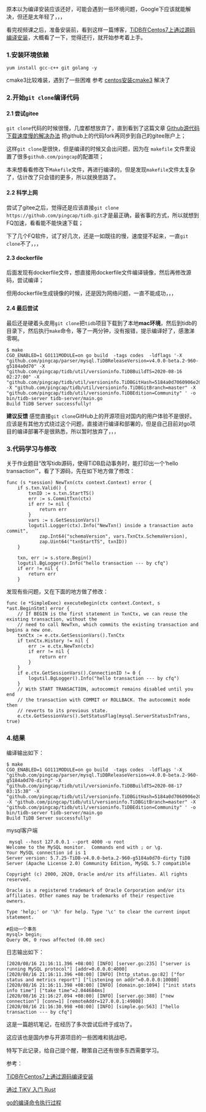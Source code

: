 原本以为编译安装应该还好，可能会遇到一些环境问题，Google下应该就能解决，但还是太年轻了，，，

看完视频课之后，准备安装前，看到这样一篇博客，[TiDB在Centos7上通过源码编译安装](https://blog.csdn.net/feinifi/article/details/79657502)，大概看了一下，觉得还行，就开始参考着上手。


### 1.安装环境依赖
```
yum install gcc-c++ git golang -y
```
cmake3比较难装，遇到了一些困难
参考 [centos安装cmake3](https://blog.csdn.net/Imagine_Dragon/article/details/78398600) 解决了

### 2.开始```git clone```编译代码
#### 2.1 尝试gitee
```git clone```代码的时候很慢，几度都想放弃了，直到看到了这篇文章 [Github源代码下载速度慢的解决办法](https://zhuanlan.zhihu.com/p/102409790) 把github上的代码fork再同步到自己的gitee账户上；

这样```git clone```是很快，但是编译的时候又会出问题，因为在 ```makefile``` 文件里设置了很多```github.com/pingcap```的配置项；

本来想看看修改下```Makefile```文件，再进行编译的，但是发现```makefile```文件太复杂了，估计改了只会错的更多，所以就换思路了。

#### 2.2 科学上网
尝试了gitee之后，觉得还是应该直接```git clone https://github.com/pingcap/tidb.git```才是最正确，最省事的方式，所以就想到FQ加速，看看能不能快速下载；

下了几个FQ软件，试了好几次，还是一如既往的慢，速度提不起来，一直```git clone```不了，，，

#### 2.3 dockerfile
后面发现有dockerfile文件，想直接用dockerfile文件编译镜像，然后再修改源码，尝试编译；

但用dockerfile生成镜像的时候，还是因为网络问题，一直不能成功，，，

#### 2.4 最后尝试
最后还是硬着头皮用```git clone```把```tidb```项目下载到了本地**mac环境**，然后到tidb的目录下，然后执行```make```命令，等了一两分钟，没有报错，提示编译好了，感激涕零啊。
```
$ make
CGO_ENABLED=1 GO111MODULE=on go build  -tags codes  -ldflags '-X "github.com/pingcap/parser/mysql.TiDBReleaseVersion=v4.0.0-beta.2-960-g5184a0d70" -X "github.com/pingcap/tidb/util/versioninfo.TiDBBuildTS=2020-08-16 02:27:00" -X "github.com/pingcap/tidb/util/versioninfo.TiDBGitHash=5184a0d7060906e2022d18f11532f119f5df3f39" -X "github.com/pingcap/tidb/util/versioninfo.TiDBGitBranch=master" -X "github.com/pingcap/tidb/util/versioninfo.TiDBEdition=Community" ' -o bin/tidb-server tidb-server/main.go
Build TiDB Server successfully!
```

**建议反馈**
感觉直接```git clone```GitHub上的开源项目对国内的用户体验不是很好。应该是有其他方式绕过这个问题，直接进行编译和部署的，但是自己目前对go项目的编译部署不是很熟悉，所以暂时放弃了，，，

### 3.代码学习与修改
关于作业题目“改写tidb源码，使得TiDB启动事务时，能打印出一个‘hello transaction’”，看了下源码，先在如下地方做了修改：
```
func (s *session) NewTxn(ctx context.Context) error {
	if s.txn.Valid() {
		txnID := s.txn.StartTS()
		err := s.CommitTxn(ctx)
		if err != nil {
			return err
		}
		vars := s.GetSessionVars()
		logutil.Logger(ctx).Info("NewTxn() inside a transaction auto commit",
			zap.Int64("schemaVersion", vars.TxnCtx.SchemaVersion),
			zap.Uint64("txnStartTS", txnID))
	}

	txn, err := s.store.Begin()
	logutil.BgLogger().Info("hello transaction --- by cfq")
	if err != nil {
		return err
	}
```
发现有些问题，又在下面的地方做了修改：
```
func (e *SimpleExec) executeBegin(ctx context.Context, s *ast.BeginStmt) error {
	// If BEGIN is the first statement in TxnCtx, we can reuse the existing transaction, without the
	// need to call NewTxn, which commits the existing transaction and begins a new one.
	txnCtx := e.ctx.GetSessionVars().TxnCtx
	if txnCtx.History != nil {
		err := e.ctx.NewTxn(ctx)
		if err != nil {
			return err
		}
	}
	if e.ctx.GetSessionVars().ConnectionID != 0 {
		logutil.BgLogger().Info("hello transaction --- by cfq")
	}
	// With START TRANSACTION, autocommit remains disabled until you end
	// the transaction with COMMIT or ROLLBACK. The autocommit mode then
	// reverts to its previous state.
	e.ctx.GetSessionVars().SetStatusFlag(mysql.ServerStatusInTrans, true)
```

### 4.结果
编译输出如下：
```
$ make
CGO_ENABLED=1 GO111MODULE=on go build  -tags codes  -ldflags '-X "github.com/pingcap/parser/mysql.TiDBReleaseVersion=v4.0.0-beta.2-960-g5184a0d70-dirty" -X "github.com/pingcap/tidb/util/versioninfo.TiDBBuildTS=2020-08-17 03:15:38" -X "github.com/pingcap/tidb/util/versioninfo.TiDBGitHash=5184a0d7060906e2022d18f11532f119f5df3f39" -X "github.com/pingcap/tidb/util/versioninfo.TiDBGitBranch=master" -X "github.com/pingcap/tidb/util/versioninfo.TiDBEdition=Community" ' -o bin/tidb-server tidb-server/main.go
Build TiDB Server successfully!
```

mysql客户端
```
 mysql --host 127.0.0.1 --port 4000 -u root
Welcome to the MySQL monitor.  Commands end with ; or \g.
Your MySQL connection id is 1
Server version: 5.7.25-TiDB-v4.0.0-beta.2-960-g5184a0d70-dirty TiDB Server (Apache License 2.0) Community Edition, MySQL 5.7 compatible

Copyright (c) 2000, 2020, Oracle and/or its affiliates. All rights reserved.

Oracle is a registered trademark of Oracle Corporation and/or its
affiliates. Other names may be trademarks of their respective
owners.

Type 'help;' or '\h' for help. Type '\c' to clear the current input statement.

#启动一个事务
mysql> begin;
Query OK, 0 rows affected (0.00 sec)
```

日志输出如下：
```
[2020/08/16 21:16:11.396 +08:00] [INFO] [server.go:235] ["server is running MySQL protocol"] [addr=0.0.0.0:4000]
[2020/08/16 21:16:11.396 +08:00] [INFO] [http_status.go:82] ["for status and metrics report"] ["listening on addr"=0.0.0.0:10080]
[2020/08/16 21:16:11.398 +08:00] [INFO] [domain.go:1094] ["init stats info time"] ["take time"=2.044684ms]
[2020/08/16 21:16:27.094 +08:00] [INFO] [server.go:388] ["new connection"] [conn=1] [remoteAddr=127.0.0.1:49808]
[2020/08/16 21:16:30.998 +08:00] [INFO] [simple.go:563] ["hello transaction --- by cfq"]
```

这是一篇趟坑笔记，在经历了多次尝试后终于成功了。

这应该也是国内参与开源项目的一些困难和挑战吧，

特写下此记录，给自己提个醒，鞭策自己还有很多东西需要学习。


参考：

[TiDB在Centos7上通过源码编译安装](
https://blog.csdn.net/feinifi/article/details/79657502)

[通过 TiKV 入门 Rust](
https://maiyang.me/post/2018-08-02-rust-guide-by-tikv/)

[go的编译命令执行过程](
https://halfrost.com/go_command/)

